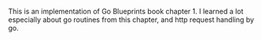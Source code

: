This is an implementation of Go Blueprints book chapter 1. I learned a lot especially about go routines from this chapter, and http request handling by go.
